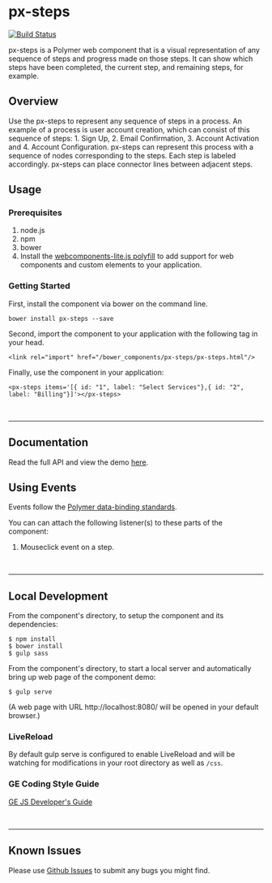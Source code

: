 # px-steps
[![Build Status](https://travis-ci.org/PredixDev/px-steps.svg?branch=master)](https://travis-ci.org/PredixDev/px-steps)

px-steps is a Polymer web component that is a visual representation of any sequence of steps and progress made on those steps. It can show which steps have been completed, the current step, and remaining steps, for example.

## Overview

Use the px-steps to represent any sequence of steps in a process.  An example of a process is user account creation, which can consist of this sequence of steps: 1. Sign Up, 2. Email Confirmation, 3. Account Activation and 4. Account Configuration.  px-steps can represent this process with a sequence of nodes corresponding to the steps.  Each step is labeled accordingly.  px-steps can place connector lines between adjacent steps.

## Usage

### Prerequisites
1. node.js
2. npm
3. bower
4. Install the [webcomponents-lite.js polyfill](https://github.com/webcomponents/webcomponentsjs) to add support for web components and custom elements to your application.

### Getting Started

First, install the component via bower on the command line.

```
bower install px-steps --save
```
Second, import the component to your application with the following tag in your head.

```
<link rel="import" href="/bower_components/px-steps/px-steps.html"/>
```

Finally, use the component in your application:

```
<px-steps items='[{ id: "1", label: "Select Services"},{ id: "2", label: "Billing"}]'></px-steps>
```

<br />
<hr />

## Documentation

Read the full API and view the demo [here](https://predixdev.github.io/px-steps).

## Using Events

Events follow the [Polymer data-binding standards](https://www.polymer-project.org/1.0/docs/devguide/data-binding.html).

You can can attach the following listener(s) to these parts of the component:

1. Mouseclick event on a step.
<br />
<hr />

## Local Development

From the component's directory, to setup the component and its dependencies:

```
$ npm install
$ bower install
$ gulp sass
```

From the component's directory, to start a local server and automatically bring up web page of the component demo:

```
$ gulp serve
```

(A web page with URL http://localhost:8080/ will be opened in your default browser.)

### LiveReload

By default gulp serve is configured to enable LiveReload and will be watching for modifications in your root directory as well as `/css`.

### GE Coding Style Guide
[GE JS Developer's Guide](https://github.com/GeneralElectric/javascript)

<br />
<hr />

## Known Issues

Please use [Github Issues](https://github.com/PredixDev/px-steps/issues) to submit any bugs you might find.
